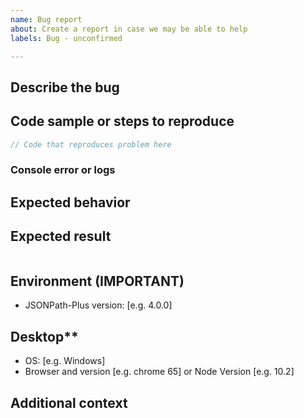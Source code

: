 ```yaml
---
name: Bug report
about: Create a report in case we may be able to help
labels: Bug - unconfirmed

---
```

<!--
**PLEASE NOTE: This project is not currently being very actively developed.**
-->

## Describe the bug

<!-- A clear and concise description of what the bug is. -->

## Code sample or steps to reproduce

```js
// Code that reproduces problem here
```

### Console error or logs

## Expected behavior

<!-- A clear and concise description of what you expected to happen. -->

## Expected result

```json

```

## Environment (IMPORTANT)
- JSONPath-Plus version: [e.g. 4.0.0]

## Desktop**
 - OS: [e.g. Windows]
 - Browser and version [e.g. chrome 65] or Node Version [e.g. 10.2]

## Additional context

<!-- Add any other context about the problem here. -->
